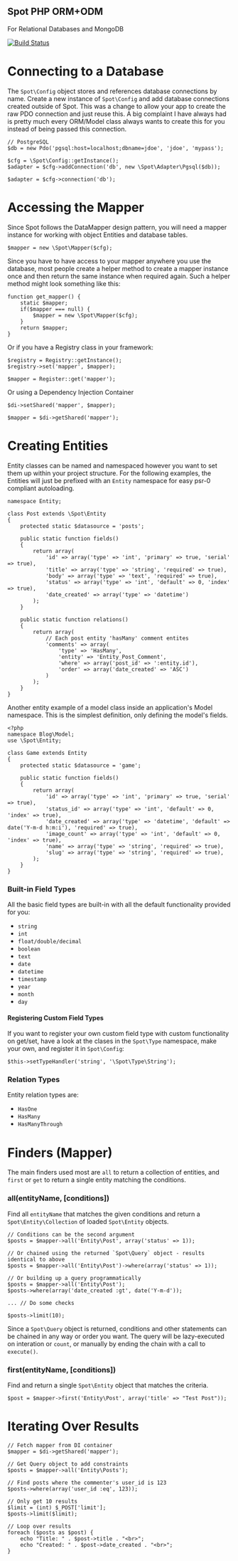 Spot PHP ORM+ODM
----------------
For Relational Databases and MongoDB

[![Build Status](https://www.travis-ci.org/brandonlamb/Spot.png?branch=master)](https://www.travis-ci.org/brandonlamb/Spot)

Connecting to a Database
========================
The `Spot\Config` object stores and references database connections by name.
Create a new instance of `Spot\Config` and add database connections created outside
of Spot. This was a change to allow your app to create the raw PDO connection and
just reuse this. A big complaint I have always had is pretty much every ORM/Model
class always wants to create this for you instead of being passed this connection.

```
// PostgreSQL
$db = new Pdo('pgsql:host=localhost;dbname=jdoe', 'jdoe', 'mypass');

$cfg = \Spot\Config::getInstance();
$adapter = $cfg->addConnection('db', new \Spot\Adapter\Pgsql($db));

$adapter = $cfg->connection('db');
```

Accessing the Mapper
====================

Since Spot follows the DataMapper design pattern, you will need a mapper
instance for working with object Entities and database tables.

```
$mapper = new \Spot\Mapper($cfg);
```

Since you have to have access to your mapper anywhere you use the
database, most people create a helper method to create a mapper instance
once and then return the same instance when required again. Such a
helper method might look something like this:

```
function get_mapper() {
    static $mapper;
    if($mapper === null) {
        $mapper = new \Spot\Mapper($cfg);
    }
    return $mapper;
}
```

Or if you have a Registry class in your framework:

```
$registry = Registry::getInstance();
$registry->set('mapper', $mapper);

$mapper = Register::get('mapper');
```

Or using a Dependency Injection Container

```
$di->setShared('mapper', $mapper);

$mapper = $di->getShared('mapper');
```

Creating Entities
=================

Entity classes can be named and namespaced however you want to set them
up within your project structure. For the following examples, the
Entities will just be prefixed with an `Entity` namespace for easy psr-0
compliant autoloading.

```
namespace Entity;

class Post extends \Spot\Entity
{
    protected static $datasource = 'posts';

    public static function fields()
    {
        return array(
            'id' => array('type' => 'int', 'primary' => true, 'serial' => true),
            'title' => array('type' => 'string', 'required' => true),
            'body' => array('type' => 'text', 'required' => true),
            'status' => array('type' => 'int', 'default' => 0, 'index' => true),
            'date_created' => array('type' => 'datetime')
        );
    }

    public static function relations()
    {
        return array(
            // Each post entity 'hasMany' comment entites
            'comments' => array(
                'type' => 'HasMany',
                'entity' => 'Entity_Post_Comment',
                'where' => array('post_id' => ':entity.id'),
                'order' => array('date_created' => 'ASC')
            )
        );
    }
}
```

Another entity example of a model class inside an application's Model namespace.
This is the simplest definition, only defining the model's fields.

```
<?php
namespace Blog\Model;
use \Spot\Entity;

class Game extends Entity
{
	protected static $datasource = 'game';

	public static function fields()
	{
		return array(
			'id' => array('type' => 'int', 'primary' => true, 'serial' => true),
			'status_id' => array('type' => 'int', 'default' => 0, 'index' => true),
			'date_created' => array('type' => 'datetime', 'default' => date('Y-m-d h:m:i'), 'required' => true),
			'image_count' => array('type' => 'int', 'default' => 0, 'index' => true),
			'name' => array('type' => 'string', 'required' => true),
			'slug' => array('type' => 'string', 'required' => true),
		);
	}
}

```

### Built-in Field Types

All the basic field types are built-in with all the default
functionality provided for you:

 * `string`
 * `int`
 * `float/double/decimal`
 * `boolean`
 * `text`
 * `date`
 * `datetime`
 * `timestamp`
 * `year`
 * `month`
 * `day`

#### Registering Custom Field Types

If you want to register your own custom field type with custom
functionality on get/set, have a look at the clases in the `Spot\Type`
namespace, make your own, and register it in `Spot\Config`:

```
$this->setTypeHandler('string', '\Spot\Type\String');
```

### Relation Types

Entity relation types are:

 * `HasOne`
 * `HasMany`
 * `HasManyThrough`


Finders (Mapper)
================

The main finders used most are `all` to return a collection of entities,
and `first` or `get` to return a single entity matching the conditions.

### all(entityName, [conditions])

Find all `entityName` that matches the given conditions and return a
`Spot\Entity\Collection` of loaded `Spot\Entity` objects.
```
// Conditions can be the second argument
$posts = $mapper->all('Entity\Post', array('status' => 1));

// Or chained using the returned `Spot\Query` object - results identical to above
$posts = $mapper->all('Entity\Post')->where(array('status' => 1));

// Or building up a query programmatically
$posts = $mapper->all('Entity\Post');
$posts->where(array('date_created :gt', date('Y-m-d'));

... // Do some checks

$posts->limit(10);
```

Since a `Spot\Query` object is returned, conditions and other statements
can be chained in any way or order you want. The query will be
lazy-executed on interation or `count`, or manually by ending the chain with a
call to `execute()`.

### first(entityName, [conditions])

Find and return a single `Spot\Entity` object that matches the criteria.
```
$post = $mapper->first('Entity\Post', array('title' => "Test Post"));
```

Iterating Over Results
======================

```
// Fetch mapper from DI container
$mapper = $di->getShared('mapper');

// Get Query object to add constraints
$posts = $mapper->all('Entity\Posts');

// Find posts where the commenter's user_id is 123
$posts->where(array('user_id :eq', 123));

// Only get 10 results
$limit = (int) $_POST['limit'];
$posts->limit($limit);

// Loop over results
foreach ($posts as $post) {
	echo "Title: " . $post->title . "<br>";
	echo "Created: " . $post->date_created . "<br>";
}
```

